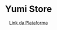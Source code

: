 <div align="center">
	<h1>Yumi Store</h1>
</div>
<div align="center">
<a href="https://yumi-store.vercel.app/">Link da Plataforma</a>
</div>
<br/>
